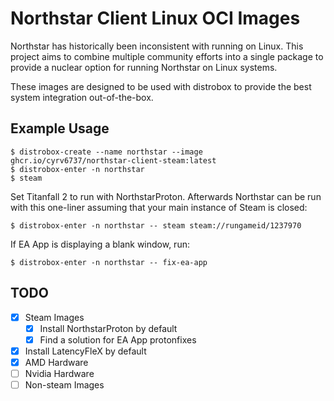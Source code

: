 # Northstar Client Linux OCI Images

Northstar has historically been inconsistent with running on Linux. This project aims to combine multiple community efforts into a single package to provide a nuclear option for running Northstar on Linux systems.

These images are designed to be used with distrobox to provide the best system integration out-of-the-box.

## Example Usage

```
$ distrobox-create --name northstar --image ghcr.io/cyrv6737/northstar-client-steam:latest
$ distrobox-enter -n northstar
$ steam
```
Set Titanfall 2 to run with NorthstarProton. Afterwards Northstar can be run with this one-liner assuming that your main instance of Steam is closed:
```
$ distrobox-enter -n northstar -- steam steam://rungameid/1237970
```
If EA App is displaying a blank window, run:
```
$ distrobox-enter -n northstar -- fix-ea-app
```

## TODO

- [X] Steam Images
    - [X] Install NorthstarProton by default
    - [X] Find a solution for EA App protonfixes
- [X] Install LatencyFleX by default
- [X] AMD Hardware
- [ ] Nvidia Hardware
- [ ] Non-steam Images